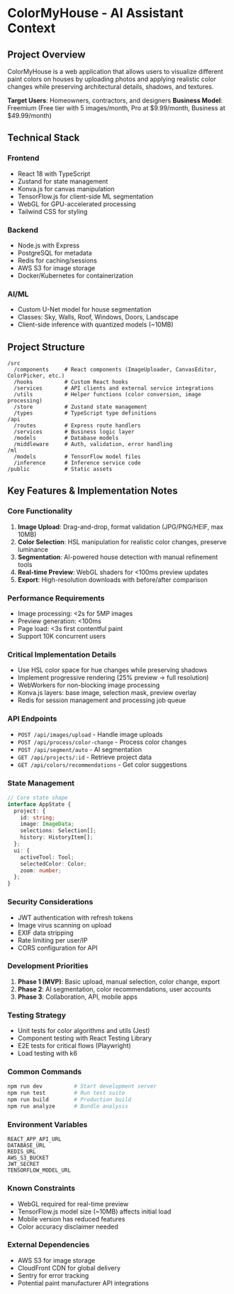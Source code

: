 # ColorMyHouse - AI Assistant Context

## Project Overview

ColorMyHouse is a web application that allows users to visualize different paint colors on houses by uploading photos and applying realistic color changes while preserving architectural details, shadows, and textures.

**Target Users**: Homeowners, contractors, and designers
**Business Model**: Freemium (Free tier with 5 images/month, Pro at $9.99/month, Business at $49.99/month)

## Technical Stack

### Frontend

- React 18 with TypeScript
- Zustand for state management
- Konva.js for canvas manipulation
- TensorFlow.js for client-side ML segmentation
- WebGL for GPU-accelerated processing
- Tailwind CSS for styling

### Backend

- Node.js with Express
- PostgreSQL for metadata
- Redis for caching/sessions
- AWS S3 for image storage
- Docker/Kubernetes for containerization

### AI/ML

- Custom U-Net model for house segmentation
- Classes: Sky, Walls, Roof, Windows, Doors, Landscape
- Client-side inference with quantized models (~10MB)

## Project Structure

```
/src
  /components     # React components (ImageUploader, CanvasEditor, ColorPicker, etc.)
  /hooks          # Custom React hooks
  /services       # API clients and external service integrations
  /utils          # Helper functions (color conversion, image processing)
  /store          # Zustand state management
  /types          # TypeScript type definitions
/api
  /routes         # Express route handlers
  /services       # Business logic layer
  /models         # Database models
  /middleware     # Auth, validation, error handling
/ml
  /models         # TensorFlow model files
  /inference      # Inference service code
/public           # Static assets
```

## Key Features & Implementation Notes

### Core Functionality

1. **Image Upload**: Drag-and-drop, format validation (JPG/PNG/HEIF, max 10MB)
2. **Color Selection**: HSL manipulation for realistic color changes, preserve luminance
3. **Segmentation**: AI-powered house detection with manual refinement tools
4. **Real-time Preview**: WebGL shaders for <100ms preview updates
5. **Export**: High-resolution downloads with before/after comparison

### Performance Requirements

- Image processing: <2s for 5MP images
- Preview generation: <100ms
- Page load: <3s first contentful paint
- Support 10K concurrent users

### Critical Implementation Details

- Use HSL color space for hue changes while preserving shadows
- Implement progressive rendering (25% preview → full resolution)
- WebWorkers for non-blocking image processing
- Konva.js layers: base image, selection mask, preview overlay
- Redis for session management and processing job queue

### API Endpoints

- `POST /api/images/upload` - Handle image uploads
- `POST /api/process/color-change` - Process color changes
- `POST /api/segment/auto` - AI segmentation
- `GET /api/projects/:id` - Retrieve project data
- `GET /api/colors/recommendations` - Get color suggestions

### State Management

```typescript
// Core state shape
interface AppState {
  project: {
    id: string;
    image: ImageData;
    selections: Selection[];
    history: HistoryItem[];
  };
  ui: {
    activeTool: Tool;
    selectedColor: Color;
    zoom: number;
  };
}
```

### Security Considerations

- JWT authentication with refresh tokens
- Image virus scanning on upload
- EXIF data stripping
- Rate limiting per user/IP
- CORS configuration for API

### Development Priorities

1. **Phase 1 (MVP)**: Basic upload, manual selection, color change, export
2. **Phase 2**: AI segmentation, color recommendations, user accounts
3. **Phase 3**: Collaboration, API, mobile apps

### Testing Strategy

- Unit tests for color algorithms and utils (Jest)
- Component testing with React Testing Library
- E2E tests for critical flows (Playwright)
- Load testing with k6

### Common Commands

```bash
npm run dev          # Start development server
npm run test         # Run test suite
npm run build        # Production build
npm run analyze      # Bundle analysis
```

### Environment Variables

```
REACT_APP_API_URL
DATABASE_URL
REDIS_URL
AWS_S3_BUCKET
JWT_SECRET
TENSORFLOW_MODEL_URL
```

### Known Constraints

- WebGL required for real-time preview
- TensorFlow.js model size (~10MB) affects initial load
- Mobile version has reduced features
- Color accuracy disclaimer needed

### External Dependencies

- AWS S3 for image storage
- CloudFront CDN for global delivery
- Sentry for error tracking
- Potential paint manufacturer API integrations
